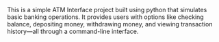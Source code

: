 This is a simple ATM Interface project built using python that simulates basic banking operations. It provides users with options like checking balance, depositing money, withdrawing money, and viewing transaction history—all through a command-line interface.
